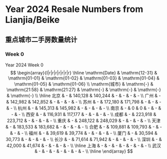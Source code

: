 # Year 2024 Resale Numbers from Lianjia/Beike

## 重点城市二手房数量统计



### Week 0

$\text{Year 2024 Week 0}$
$$
\begin{array}{l|r|r|r|r|r|r|r}
\hline
\mathrm{Date} & \mathrm{12-31} & \mathrm{01-01} & \mathrm{01-02} & \mathrm{01-03} & \mathrm{01-04} & \mathrm{01-05} & \mathrm{01-06} \\
\mathrm{城市} & \mathrm{-} & \mathrm{21:58} & \mathrm{21:27} & \mathrm{-} & \mathrm{-} & \mathrm{-} & \mathrm{-} \\
\hline
北京 & - & 140,128 & 140,244 & - & - & - & - \\
广州 & - & 142,982 & 142,852 & - & - & - & - \\
苏州 & - & 172,180 & 171,798 & - & - & - & - \\
杭州 & - & 145,313 & 145,982 & - & - & - & - \\
南京 & - & 0 & 0 & - & - & - & - \\
西安 & - & 116,931 & 117,177 & - & - & - & - \\
成都 & - & 223,918 & 223,712 & - & - & - & - \\
重庆 & - & 248,122 & 248,029 & - & - & - & - \\
天津 & - & 183,533 & 183,682 & - & - & - & - \\
合肥 & - & 109,881 & 109,793 & - & - & - & - \\
福州 & - & 39,619 & 39,774 & - & - & - & - \\
厦门 & - & 30,594 & 30,773 & - & - & - & - \\
长沙 & - & 71,614 & 71,942 & - & - & - & - \\
深圳 & - & 42,000 & 41,674 & - & - & - & - \\
\hline
上海 & - & - & - & - & - & - & - \\
武汉 & - & - & - & - & - & - & - \\
\hline
\end{array}
$$

